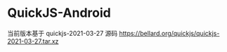 # QuickJS-Android

当前版本基于 quickjs-2021-03-27 源码 https://bellard.org/quickjs/quickjs-2021-03-27.tar.xz